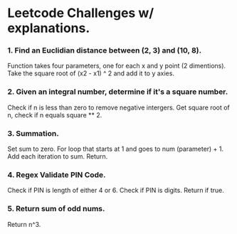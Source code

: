 # Leetcode Challenges w/ explanations.

### 1. Find an Euclidian distance between (2, 3) and (10, 8). 
Function takes four parameters, one for each x and y point (2 dimentions). Take the square root of (x2 - x1) ^ 2 and add it to y axies. 

### 2. Given an integral number, determine if it's a square number.
Check if n is less than zero to remove negative intergers. 
Get square root of n, check if n equals square ** 2.

### 3. Summation.
Set sum to zero. For loop that starts at 1 and goes to num (parameter) + 1. Add each iteration to sum. Return.

### 4. Regex Validate PIN Code.
Check if PIN is length of either 4 or 6. Check if PIN is digits. Return if true.

### 5. Return sum of odd nums.
Return n^3.